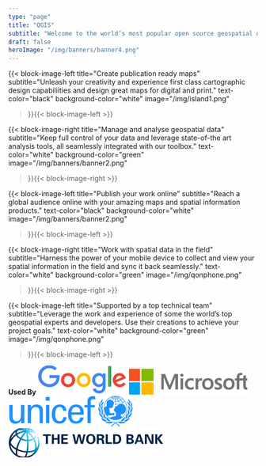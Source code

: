 ```yaml
---
type: "page"
title: "QGIS"
subtitle: "Welcome to the world’s most popular open source geospatial data management and analysis suite."
draft: false
heroImage: "/img/banners/banner4.png"
---
```


{{< block-image-left
    title="Create publication ready maps"
    subtitle="Unleash your creativity and experience first class cartographic design capabiliities and design great maps for digital and print."
    text-color="black"
    background-color="white"
    image="/img/island1.png"
>}}{{< block-image-left >}}

{{< block-image-right
    title="Manage and analyse geospatial data"
    subtitle="Keep full control of your data and leverage state-of-the art analysis tools, all seamlessly integrated with our toolbox."
    text-color="white"
    background-color="green"
    image="/img/banners/banner2.png"
>}}{{< block-image-right >}}

{{< block-image-left
    title="Publish your work online"
    subtitle="Reach a global audience online with your amazing maps and spatial information products."
    text-color="black"
    background-color="white"
    image="/img/banners/banner2.png"
>}}{{< block-image-left >}}

{{< block-image-right
    title="Work with spatial data in the field"
    subtitle="Harness the power of your mobile device to collect and view your spatial information in the field and sync it back seamlessly."
    text-color="white"
    background-color="green"
    image="/img/qonphone.png"
>}}{{< block-image-right >}}

{{< block-image-left
    title="Supported by a top technical team"
    subtitle="Leverage the work and experience of some the world’s top geospatial experts and developers. Use their creations to achieve your project goals."
    text-color="white"
    background-color="green"
    image="/img/qonphone.png"
>}}{{< block-image-left >}}

**Used By**
![google logo](/static/img/google.png)
![microsoft logo](/static/img/microsoft.png)
![unicef logo](/static/img/unicef.png)
![worldbank](/static/img/worldbank.png)
